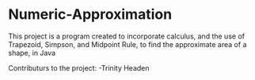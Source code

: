 # Numeric-Approximation
This project is a program created to incorporate calculus, and the use of Trapezoid, Simpson, and Midpoint Rule, to find the approximate area of a shape, in Java

Contributurs to the project:
    -Trinity Headen

